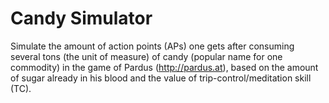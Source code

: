 Candy Simulator
===============

Simulate the amount of action points (APs) one gets after consuming several
tons (the unit of measure) of candy (popular name for one commodity) in the
game of Pardus (http://pardus.at), based on the amount of sugar already in
his blood and the value of trip-control/meditation skill (TC).
